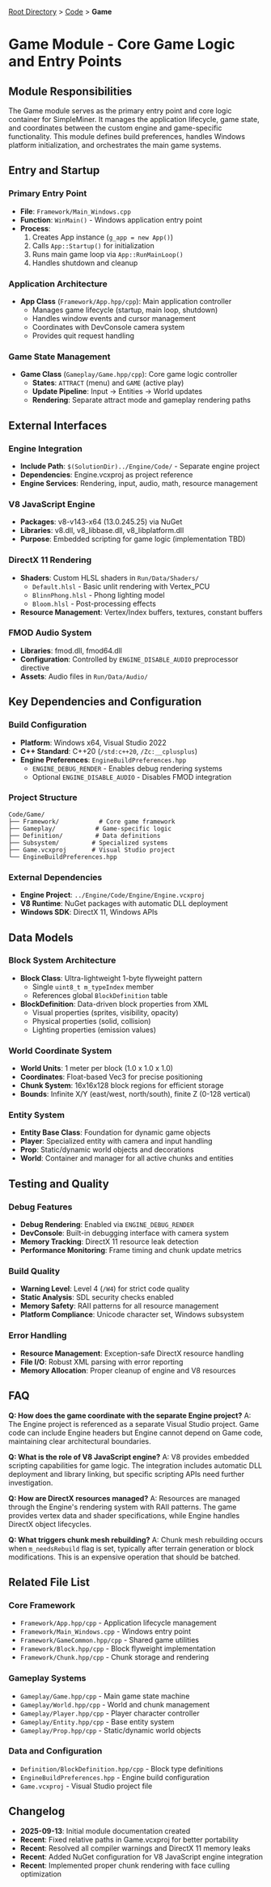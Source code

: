 [Root Directory](../../CLAUDE.md) > [Code](../) > **Game**

# Game Module - Core Game Logic and Entry Points

## Module Responsibilities

The Game module serves as the primary entry point and core logic container for SimpleMiner. It manages the application lifecycle, game state, and coordinates between the custom engine and game-specific functionality. This module defines build preferences, handles Windows platform initialization, and orchestrates the main game systems.

## Entry and Startup

### Primary Entry Point
- **File**: `Framework/Main_Windows.cpp`
- **Function**: `WinMain()` - Windows application entry point
- **Process**:
  1. Creates App instance (`g_app = new App()`)
  2. Calls `App::Startup()` for initialization
  3. Runs main game loop via `App::RunMainLoop()`
  4. Handles shutdown and cleanup

### Application Architecture
- **App Class** (`Framework/App.hpp/cpp`): Main application controller
  - Manages game lifecycle (startup, main loop, shutdown)
  - Handles window events and cursor management
  - Coordinates with DevConsole camera system
  - Provides quit request handling

### Game State Management
- **Game Class** (`Gameplay/Game.hpp/cpp`): Core game logic controller
  - **States**: `ATTRACT` (menu) and `GAME` (active play)
  - **Update Pipeline**: Input → Entities → World updates
  - **Rendering**: Separate attract mode and gameplay rendering paths

## External Interfaces

### Engine Integration
- **Include Path**: `$(SolutionDir)../Engine/Code/` - Separate engine project
- **Dependencies**: Engine.vcxproj as project reference
- **Engine Services**: Rendering, input, audio, math, resource management

### V8 JavaScript Engine
- **Packages**: v8-v143-x64 (13.0.245.25) via NuGet
- **Libraries**: v8.dll, v8_libbase.dll, v8_libplatform.dll
- **Purpose**: Embedded scripting for game logic (implementation TBD)

### DirectX 11 Rendering
- **Shaders**: Custom HLSL shaders in `Run/Data/Shaders/`
  - `Default.hlsl` - Basic unlit rendering with Vertex_PCU
  - `BlinnPhong.hlsl` - Phong lighting model
  - `Bloom.hlsl` - Post-processing effects
- **Resource Management**: Vertex/Index buffers, textures, constant buffers

### FMOD Audio System
- **Libraries**: fmod.dll, fmod64.dll
- **Configuration**: Controlled by `ENGINE_DISABLE_AUDIO` preprocessor directive
- **Assets**: Audio files in `Run/Data/Audio/`

## Key Dependencies and Configuration

### Build Configuration
- **Platform**: Windows x64, Visual Studio 2022
- **C++ Standard**: C++20 (`/std:c++20`, `/Zc:__cplusplus`)
- **Engine Preferences**: `EngineBuildPreferences.hpp`
  - `ENGINE_DEBUG_RENDER` - Enables debug rendering systems
  - Optional `ENGINE_DISABLE_AUDIO` - Disables FMOD integration

### Project Structure
```
Code/Game/
├── Framework/           # Core game framework
├── Gameplay/           # Game-specific logic
├── Definition/         # Data definitions
├── Subsystem/         # Specialized systems
├── Game.vcxproj       # Visual Studio project
└── EngineBuildPreferences.hpp
```

### External Dependencies
- **Engine Project**: `../Engine/Code/Engine/Engine.vcxproj`
- **V8 Runtime**: NuGet packages with automatic DLL deployment
- **Windows SDK**: DirectX 11, Windows APIs

## Data Models

### Block System Architecture
- **Block Class**: Ultra-lightweight 1-byte flyweight pattern
  - Single `uint8_t m_typeIndex` member
  - References global `BlockDefinition` table
- **BlockDefinition**: Data-driven block properties from XML
  - Visual properties (sprites, visibility, opacity)
  - Physical properties (solid, collision)
  - Lighting properties (emission values)

### World Coordinate System
- **World Units**: 1 meter per block (1.0 x 1.0 x 1.0)
- **Coordinates**: Float-based Vec3 for precise positioning
- **Chunk System**: 16x16x128 block regions for efficient storage
- **Bounds**: Infinite X/Y (east/west, north/south), finite Z (0-128 vertical)

### Entity System
- **Entity Base Class**: Foundation for dynamic game objects
- **Player**: Specialized entity with camera and input handling
- **Prop**: Static/dynamic world objects and decorations
- **World**: Container and manager for all active chunks and entities

## Testing and Quality

### Debug Features
- **Debug Rendering**: Enabled via `ENGINE_DEBUG_RENDER`
- **DevConsole**: Built-in debugging interface with camera system
- **Memory Tracking**: DirectX 11 resource leak detection
- **Performance Monitoring**: Frame timing and chunk update metrics

### Build Quality
- **Warning Level**: Level 4 (`/W4`) for strict code quality
- **Static Analysis**: SDL security checks enabled
- **Memory Safety**: RAII patterns for all resource management
- **Platform Compliance**: Unicode character set, Windows subsystem

### Error Handling
- **Resource Management**: Exception-safe DirectX resource handling
- **File I/O**: Robust XML parsing with error reporting
- **Memory Allocation**: Proper cleanup of engine and V8 resources

## FAQ

**Q: How does the game coordinate with the separate Engine project?**
A: The Engine project is referenced as a separate Visual Studio project. Game code can include Engine headers but Engine cannot depend on Game code, maintaining clear architectural boundaries.

**Q: What is the role of V8 JavaScript engine?**
A: V8 provides embedded scripting capabilities for game logic. The integration includes automatic DLL deployment and library linking, but specific scripting APIs need further investigation.

**Q: How are DirectX resources managed?**
A: Resources are managed through the Engine's rendering system with RAII patterns. The game provides vertex data and shader specifications, while Engine handles DirectX object lifecycles.

**Q: What triggers chunk mesh rebuilding?**
A: Chunk mesh rebuilding occurs when `m_needsRebuild` flag is set, typically after terrain generation or block modifications. This is an expensive operation that should be batched.

## Related File List

### Core Framework
- `Framework/App.hpp/cpp` - Application lifecycle management
- `Framework/Main_Windows.cpp` - Windows entry point
- `Framework/GameCommon.hpp/cpp` - Shared game utilities
- `Framework/Block.hpp/cpp` - Block flyweight implementation
- `Framework/Chunk.hpp/cpp` - Chunk storage and rendering

### Gameplay Systems  
- `Gameplay/Game.hpp/cpp` - Main game state machine
- `Gameplay/World.hpp/cpp` - World and chunk management
- `Gameplay/Player.hpp/cpp` - Player character controller
- `Gameplay/Entity.hpp/cpp` - Base entity system
- `Gameplay/Prop.hpp/cpp` - Static/dynamic world objects

### Data and Configuration
- `Definition/BlockDefinition.hpp/cpp` - Block type definitions
- `EngineBuildPreferences.hpp` - Engine build configuration
- `Game.vcxproj` - Visual Studio project file

## Changelog

- **2025-09-13**: Initial module documentation created
- **Recent**: Fixed relative paths in Game.vcxproj for better portability
- **Recent**: Resolved all compiler warnings and DirectX 11 memory leaks
- **Recent**: Added NuGet configuration for V8 JavaScript engine integration
- **Recent**: Implemented proper chunk rendering with face culling optimization